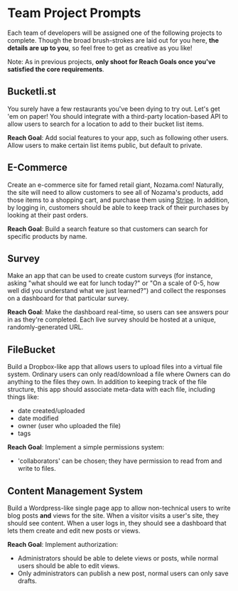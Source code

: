 # Team Project Prompts

Each team of developers will be assigned one of the following projects to
complete. Though the broad brush-strokes are laid out for you here, **the details
are up to you**, so feel free to get as creative as you like!

Note: As in previous projects, **only shoot for Reach Goals once you've
satisfied the core requirements**.

## Bucketli.st

You surely have a few restaurants you've been dying to try out. Let's get 'em on paper! You should integrate with a third-party
location-based API to allow users to search for a location to add to
their bucket list items.

**Reach Goal**:
Add social features to your app, such as following other users.
Allow users to make certain list items public, but default to private.

## E-Commerce

Create an e-commerce site for famed retail giant, Nozama.com! Naturally, the
site will need to allow customers to see all of Nozama's products, add those
items to a shopping cart, and purchase them using
[Stripe](https://stripe.com/docs/checkout). In addition, by logging in,
customers should be able to keep track of their purchases by looking at their
past orders.

**Reach Goal**:
Build a search feature so that customers can search for specific
products by name.

## Survey

Make an app that can be used to create custom surveys (for instance, asking
"what should we eat for lunch today?" or "On a scale of 0-5, how well did you
understand what we just learned?") and collect the responses on a dashboard for
that particular survey.

**Reach Goal**:
Make the dashboard real-time, so users can see answers pour in as
they're completed. Each live survey should be hosted at a unique,
randomly-generated URL.

## FileBucket

Build a Dropbox-like app that allows users to upload files into a virtual file
system. Ordinary users can only read/download a file where Owners can do
anything to the files they own. In addition to keeping track of the file structure,
this app should associate meta-data with each file, including things like:

-   date created/uploaded
-   date modified
-   owner (user who uploaded the file)
-   tags

**Reach Goal**:
Implement a simple permissions system:

-   'collaborators' can be chosen; they have permission to read from and write
    to files.

## Content Management System

Build a Wordpress-like single page app to allow non-technical users to
write blog posts **and** views for the site. When a visitor visits a user's site,
they should see content. When a user logs in, they should see a dashboard that
lets them create and edit new posts or views.

**Reach Goal**:
Implement authorization:
- Administrators should be able to delete
views or posts, while normal users should be able to edit views.
- Only administrators can publish a new post, normal users can only save drafts.
